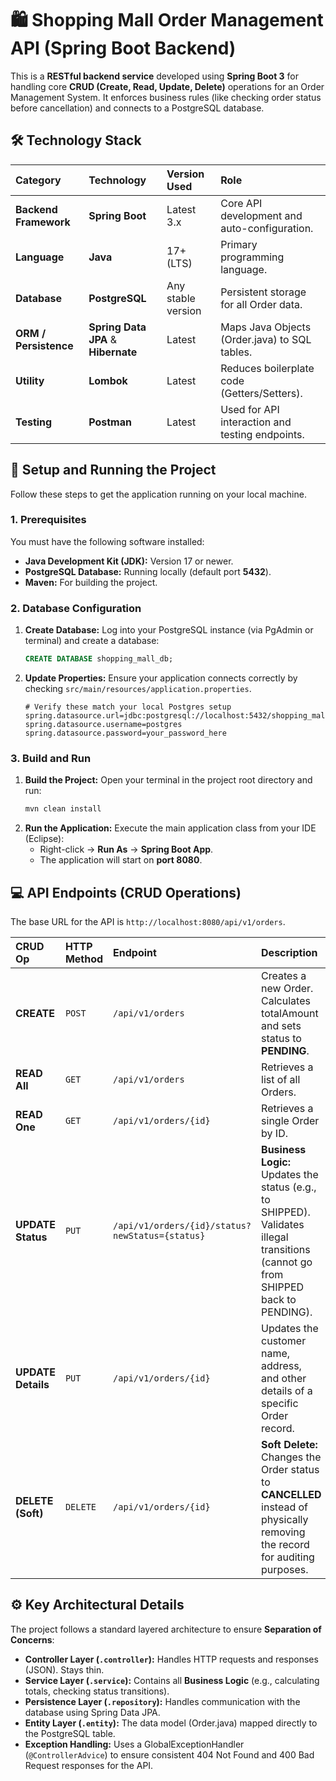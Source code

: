 # 🛍️ Shopping Mall Order Management API (Spring Boot Backend)


This is a **RESTful backend service** developed using **Spring Boot 3** for handling core **CRUD (Create, Read, Update, Delete)** operations for an Order Management System. It enforces business rules (like checking order status before cancellation) and connects to a PostgreSQL database.

## 🛠️ Technology Stack

| Category | Technology | Version Used | Role |
| :--- | :--- | :--- | :--- |
| **Backend Framework** | **Spring Boot** | Latest 3.x | Core API development and auto-configuration. |
| **Language** | **Java** | 17+ (LTS) | Primary programming language. |
| **Database** | **PostgreSQL** | Any stable version | Persistent storage for all Order data. |
| **ORM / Persistence** | **Spring Data JPA** & **Hibernate** | Latest | Maps Java Objects ($\text{Order.java}$) to SQL tables. |
| **Utility** | **Lombok** | Latest | Reduces boilerplate code (Getters/Setters). |
| **Testing** | **Postman** | Latest | Used for API interaction and testing endpoints. |

## 🚀 Setup and Running the Project

Follow these steps to get the application running on your local machine.

### 1\. Prerequisites

You must have the following software installed:

  * **Java Development Kit (JDK):** Version 17 or newer.
  * **PostgreSQL Database:** Running locally (default port **5432**).
  * **Maven:** For building the project.

### 2\. Database Configuration

1.  **Create Database:** Log into your PostgreSQL instance (via PgAdmin or terminal) and create a database:
    ```sql
    CREATE DATABASE shopping_mall_db;
    ```
2.  **Update Properties:** Ensure your application connects correctly by checking `src/main/resources/application.properties`.
    ```properties
    # Verify these match your local Postgres setup
    spring.datasource.url=jdbc:postgresql://localhost:5432/shopping_mall_db
    spring.datasource.username=postgres
    spring.datasource.password=your_password_here 
    ```

### 3\. Build and Run

1.  **Build the Project:** Open your terminal in the project root directory and run:
    ```bash
    mvn clean install
    ```
2.  **Run the Application:** Execute the main application class from your IDE (Eclipse):
      * Right-click $\rightarrow$ **Run As** $\rightarrow$ **Spring Boot App**.
      * The application will start on **port 8080**.

## 💻 API Endpoints (CRUD Operations)

The base URL for the API is `http://localhost:8080/api/v1/orders`.

| CRUD Op | HTTP Method | Endpoint | Description |
| :--- | :--- | :--- | :--- |
| **CREATE** | `POST` | `/api/v1/orders` | Creates a new Order. Calculates $\text{totalAmount}$ and sets $\text{status}$ to **PENDING**. |
| **READ All**| `GET` | `/api/v1/orders` | Retrieves a list of all Orders. |
| **READ One**| `GET` | `/api/v1/orders/{id}` | Retrieves a single Order by ID. |
| **UPDATE Status** | `PUT` | `/api/v1/orders/{id}/status?newStatus={status}` | **Business Logic:** Updates the status (e.g., to $\text{SHIPPED}$). Validates illegal transitions (cannot go from $\text{SHIPPED}$ back to $\text{PENDING}$). |
| **UPDATE Details** | `PUT` | `/api/v1/orders/{id}` | Updates the customer name, address, and other details of a specific Order record. |
| **DELETE (Soft)** | `DELETE` | `/api/v1/orders/{id}` | **Soft Delete:** Changes the Order $\text{status}$ to **CANCELLED** instead of physically removing the record for auditing purposes. |

## ⚙️ Key Architectural Details

The project follows a standard layered architecture to ensure **Separation of Concerns**:

  * **Controller Layer (`.controller`):** Handles HTTP requests and responses (JSON). Stays thin.
  * **Service Layer (`.service`):** Contains all **Business Logic** (e.g., calculating totals, checking status transitions).
  * **Persistence Layer (`.repository`):** Handles communication with the database using Spring Data JPA.
  * **Entity Layer (`.entity`):** The data model ($\text{Order.java}$) mapped directly to the PostgreSQL table.
  * **Exception Handling:** Uses a $\text{GlobalExceptionHandler}$ (`@ControllerAdvice`) to ensure consistent $\text{404 Not Found}$ and $\text{400 Bad Request}$ responses for the API.
